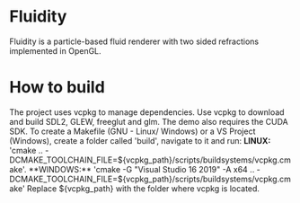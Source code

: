 # Fluidity
Fluidity is a particle-based fluid renderer with two sided refractions implemented in OpenGL.

# How to build
The project uses vcpkg to manage dependencies. 
Use vcpkg to download and build SDL2, GLEW, freeglut and glm. The demo also requires the CUDA SDK.
To create a Makefile (GNU - Linux/ Windows) or a VS Project (Windows), create a folder called 'build', navigate to it and run:
**LINUX:** 'cmake .. -DCMAKE_TOOLCHAIN_FILE=${vcpkg_path}/scripts/buildsystems/vcpkg.cmake'. 
**WINDOWS:** 'cmake -G "Visual Studio 16 2019" -A x64 .. -DCMAKE_TOOLCHAIN_FILE=${vcpkg_path}/scripts/buildsystems/vcpkg.cmake' 
Replace ${vcpkg_path} with the folder where vcpkg is located.

